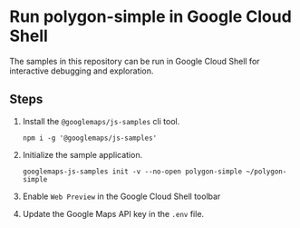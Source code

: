 # Run polygon-simple in Google Cloud Shell

The samples in this repository can be run in Google Cloud Shell for interactive debugging and exploration.

## Steps

1. Install the `@googlemaps/js-samples` cli tool.

    ```
    npm i -g '@googlemaps/js-samples'
    ```
1. Initialize the sample application. 
    ```
    googlemaps-js-samples init -v --no-open polygon-simple ~/polygon-simple
    ```
1. Enable `Web Preview` in the Google Cloud Shell toolbar
1. Update the Google Maps API key in the `.env` file.
